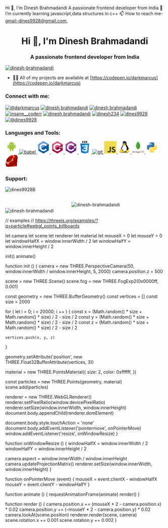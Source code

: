 Hi 👋, I'm Dinesh Brahmadandi
A passionate frontend developer from India
🌱 I’m currently learning javascript,data structures in c++
📫 How to reach me- gmail-dines9928@gmail.com,
<h1 align="center">Hi 👋, I'm Dinesh Brahmadandi</h1>
<h3 align="center">A passionate frontend developer from India</h3>

<p align="left"> <a href="https://github.com/ryo-ma/github-profile-trophy"><img src="https://github-profile-trophy.vercel.app/?username=dinesh-brahmadandi" alt="dinesh-brahmadandi" /></a> </p>

- 👨‍💻 All of my projects are available at [https://codepen.io/darkmarcus](https://codepen.io/darkmarcus)

<h3 align="left">Connect with me:</h3>
<p align="left">
<a href="https://codepen.io/@darkmarcus" target="blank"><img align="center" src="https://raw.githubusercontent.com/rahuldkjain/github-profile-readme-generator/master/src/images/icons/Social/codepen.svg" alt="@darkmarcus" height="30" width="40" /></a>
<a href="https://dev.to/dinesh brahmadandi" target="blank"><img align="center" src="https://raw.githubusercontent.com/rahuldkjain/github-profile-readme-generator/master/src/images/icons/Social/devto.svg" alt="dinesh brahmadandi" height="30" width="40" /></a>
<a href="https://linkedin.com/in/dinesh brahmadandi" target="blank"><img align="center" src="https://raw.githubusercontent.com/rahuldkjain/github-profile-readme-generator/master/src/images/icons/Social/linked-in-alt.svg" alt="dinesh brahmadandi" height="30" width="40" /></a>
<a href="https://instagram.com/insane__coderr" target="blank"><img align="center" src="https://raw.githubusercontent.com/rahuldkjain/github-profile-readme-generator/master/src/images/icons/Social/instagram.svg" alt="insane__coderr" height="30" width="40" /></a>
<a href="https://www.behance.net/dinesh brahmadandi" target="blank"><img align="center" src="https://raw.githubusercontent.com/rahuldkjain/github-profile-readme-generator/master/src/images/icons/Social/behance.svg" alt="dinesh brahmadandi" height="30" width="40" /></a>
<a href="https://www.codechef.com/users/dinesh234" target="blank"><img align="center" src="https://cdn.jsdelivr.net/npm/simple-icons@3.1.0/icons/codechef.svg" alt="dinesh234" height="30" width="40" /></a>
<a href="https://www.leetcode.com/dines9928" target="blank"><img align="center" src="https://raw.githubusercontent.com/rahuldkjain/github-profile-readme-generator/master/src/images/icons/Social/leet-code.svg" alt="dines9928" height="30" width="40" /></a>
<a href="https://www.hackerearth.com/@dines9928" target="blank"><img align="center" src="https://raw.githubusercontent.com/rahuldkjain/github-profile-readme-generator/master/src/images/icons/Social/hackerearth.svg" alt="@dines9928" height="30" width="40" /></a>
</p>

<h3 align="left">Languages and Tools:</h3>
<p align="left"> <a href="https://developer.android.com" target="_blank" rel="noreferrer"> <img src="https://raw.githubusercontent.com/devicons/devicon/master/icons/android/android-original-wordmark.svg" alt="android" width="40" height="40"/> </a> <a href="https://babeljs.io/" target="_blank" rel="noreferrer"> <img src="https://www.vectorlogo.zone/logos/babeljs/babeljs-icon.svg" alt="babel" width="40" height="40"/> </a> <a href="https://www.cprogramming.com/" target="_blank" rel="noreferrer"> <img src="https://raw.githubusercontent.com/devicons/devicon/master/icons/c/c-original.svg" alt="c" width="40" height="40"/> </a> <a href="https://www.w3schools.com/cpp/" target="_blank" rel="noreferrer"> <img src="https://raw.githubusercontent.com/devicons/devicon/master/icons/cplusplus/cplusplus-original.svg" alt="cplusplus" width="40" height="40"/> </a> <a href="https://www.w3schools.com/cs/" target="_blank" rel="noreferrer"> <img src="https://raw.githubusercontent.com/devicons/devicon/master/icons/csharp/csharp-original.svg" alt="csharp" width="40" height="40"/> </a> <a href="https://www.w3schools.com/css/" target="_blank" rel="noreferrer"> <img src="https://raw.githubusercontent.com/devicons/devicon/master/icons/css3/css3-original-wordmark.svg" alt="css3" width="40" height="40"/> </a> <a href="https://git-scm.com/" target="_blank" rel="noreferrer"> <img src="https://www.vectorlogo.zone/logos/git-scm/git-scm-icon.svg" alt="git" width="40" height="40"/> </a> <a href="https://developer.mozilla.org/en-US/docs/Web/JavaScript" target="_blank" rel="noreferrer"> <img src="https://raw.githubusercontent.com/devicons/devicon/master/icons/javascript/javascript-original.svg" alt="javascript" width="40" height="40"/> </a> <a href="https://www.linux.org/" target="_blank" rel="noreferrer"> <img src="https://raw.githubusercontent.com/devicons/devicon/master/icons/linux/linux-original.svg" alt="linux" width="40" height="40"/> </a> <a href="https://www.mongodb.com/" target="_blank" rel="noreferrer"> <img src="https://raw.githubusercontent.com/devicons/devicon/master/icons/mongodb/mongodb-original-wordmark.svg" alt="mongodb" width="40" height="40"/> </a> <a href="https://www.python.org" target="_blank" rel="noreferrer"> <img src="https://raw.githubusercontent.com/devicons/devicon/master/icons/python/python-original.svg" alt="python" width="40" height="40"/> </a> <a href="https://www.ruby-lang.org/en/" target="_blank" rel="noreferrer"> <img src="https://raw.githubusercontent.com/devicons/devicon/master/icons/ruby/ruby-original.svg" alt="ruby" width="40" height="40"/> </a> </p>

<h3 align="left">Support:</h3>
<p><a href="https://www.buymeacoffee.com/dines9928B"> <img align="left" src="https://cdn.buymeacoffee.com/buttons/v2/default-yellow.png" height="50" width="210" alt="dines9928B" /></a></p><br><br>

<p><img align="left" src="https://github-readme-stats.vercel.app/api/top-langs?username=dinesh-brahmadandi&show_icons=true&locale=en&layout=compact" alt="dinesh-brahmadandi" /></p>

<p>&nbsp;<img align="center" src="https://github-readme-stats.vercel.app/api?username=dinesh-brahmadandi&show_icons=true&locale=en" alt="dinesh-brahmadandi" /></p>

// examples
// https://threejs.org/examples/?q=particle#webgl_points_billboards

let camera
let scene
let renderer
let material
let mouseX = 0
let mouseY = 0
let windowHalfX = window.innerWidth / 2
let windowHalfY = window.innerHeight / 2

init()
animate()

function init () {
  camera = new THREE.PerspectiveCamera(50, window.innerWidth / window.innerHeight, 5, 2000)
  camera.position.z = 500

  scene = new THREE.Scene()
  scene.fog = new THREE.FogExp2(0x0000ff, 0.001)

  const geometry = new THREE.BufferGeometry()
  const vertices = []
  const size = 2000

  for ( let i = 0; i < 20000; i ++ ) {
    const x = (Math.random() * size + Math.random() * size) / 2 - size / 2
    const y = (Math.random() * size + Math.random() * size) / 2 - size / 2
    const z = (Math.random() * size + Math.random() * size) / 2 - size / 2

    vertices.push(x, y, z)
  }

  geometry.setAttribute('position', new THREE.Float32BufferAttribute(vertices, 3))

  material = new THREE.PointsMaterial({
    size: 2,
    color: 0xffffff,
  })

  const particles = new THREE.Points(geometry, material)
  scene.add(particles)

  renderer = new THREE.WebGLRenderer()
  renderer.setPixelRatio(window.devicePixelRatio)
  renderer.setSize(window.innerWidth, window.innerHeight)
  document.body.appendChild(renderer.domElement)

  document.body.style.touchAction = 'none'
  document.body.addEventListener('pointermove', onPointerMove)
  window.addEventListener('resize', onWindowResize)
}

function onWindowResize () {
  windowHalfX = window.innerWidth / 2
  windowHalfY = window.innerHeight / 2

  camera.aspect = window.innerWidth / window.innerHeight
  camera.updateProjectionMatrix()
  renderer.setSize(window.innerWidth, window.innerHeight)
}

function onPointerMove (event) {
  mouseX = event.clientX - windowHalfX 
  mouseY = event.clientY - windowHalfY
}

function animate () {
  requestAnimationFrame(animate)
  render()
}

function render () {
  camera.position.x += (mouseX * 2 - camera.position.x) * 0.02
  camera.position.y += (-mouseY * 2 - camera.position.y) * 0.02
  camera.lookAt(scene.position)
  renderer.render(scene, camera)
  scene.rotation.x += 0.001
  scene.rotation.y += 0.002
}

